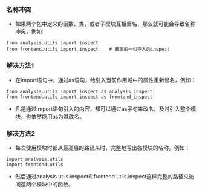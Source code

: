 ### 名称冲突
- 如果两个包中定义的函数，类，或者子模块互相重名，那么就可能会导致名称冲突，例如:
```
from analysis.utils import inspect
from frontend.utils import inspect    # 覆盖前一句导入的inspect 
```

### 解决方法1
- 在import语句中，通过as语句，给引入当前作用域中的属性重新起名，例如：
```
from analysis.utils import inspect as analysis_inspect
from frontend.utils import inspect as frontend_inspect
```
- 凡是通过import语句引入的内容，都可以通过as子句来改名，及时引入整个模块，也依然能用as为其改名。

### 解决方法2
- 每次使用模块时都从最高层的路径来时，完整地写出各模块的名称。例如：
```
import analysis.utils
import frontend.utils
```
- 然后通过analysis.utils.inspect和frontend.utils.inspect这样完整的路径来访问这两个模块中的函数。